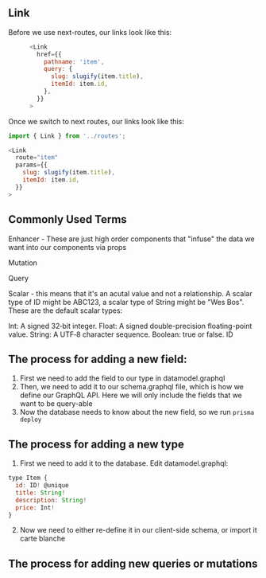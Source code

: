## Link

Before we use next-routes, our links look like this:

```js
      <Link
        href={{
          pathname: 'item',
          query: {
            slug: slugify(item.title),
            itemId: item.id,
          },
        }}
      >
```

Once we switch to next routes, our links look like this:

```js
import { Link } from '../routes';

<Link
  route="item"
  params={{
    slug: slugify(item.title),
    itemId: item.id,
  }}
>
```

## Commonly Used Terms

Enhancer - These are just high order components that "infuse" the data we want into our components via props

Mutation

Query

Scalar - this means that it's an acutal value and not a relationship. A scalar type of ID might be ABC123, a scalar type of String might be "Wes Bos". These are the default scalar types:

Int: A signed 32‐bit integer.
Float: A signed double-precision floating-point value.
String: A UTF‐8 character sequence.
Boolean: true or false.
ID

## The process for adding a new field:

1. First we need to add the field to our type in datamodel.graphql
2. Then, we need to add it to our schema.graphql file, which is how we define our GraphQL API. Here we will only include the fields that we want to be query-able
3. Now the database needs to know about the new field, so we run `prisma deploy`

## The process for adding a new type

1. First we need to add it to the database. Edit datamodel.graphql:

```js
type Item {
  id: ID! @unique
  title: String!
  description: String!
  price: Int!
}
```

2. Now we need to either re-define it in our client-side schema, or import it carte blanche

## The process for adding new queries or mutations
